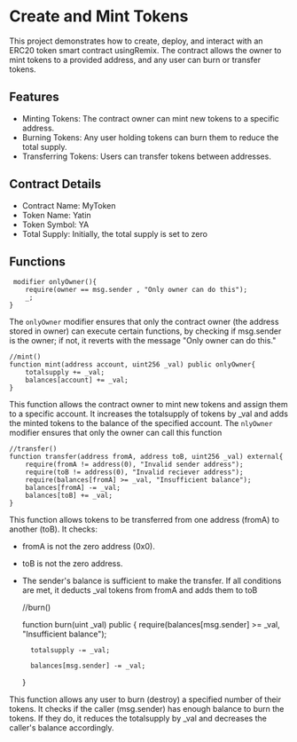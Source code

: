 
# Create and Mint Tokens


This project demonstrates how to create, deploy, and interact with an ERC20 token smart contract usingRemix. The contract allows the owner to mint tokens to a provided address, and any user can burn or transfer tokens.


## Features
* Minting Tokens: The contract owner can mint new tokens to a specific address.
* Burning Tokens: Any user holding tokens can burn them to reduce the total supply.
* Transferring Tokens: Users can transfer tokens between addresses.
## Contract Details
* Contract Name: MyToken
* Token Name: Yatin
* Token Symbol: YA
* Total Supply: Initially, the total supply is set to zero
## Functions

     modifier onlyOwner(){
        require(owner == msg.sender , "Only owner can do this");
        _;
    }
The `onlyOwner` modifier ensures that only the contract owner (the address stored in owner) can execute certain functions, by checking if msg.sender is the owner; if not, it reverts with the message "Only owner can do this."

    //mint()
    function mint(address account, uint256 _val) public onlyOwner{
        totalsupply += _val;
        balances[account] += _val;
    }

This function allows the contract owner to mint new tokens and assign them to a specific account. It increases the totalsupply of tokens by _val and adds the minted tokens to the balance of the specified account. The `nlyOwner` modifier ensures that only the owner can call this function
 

    //transfer()
    function transfer(address fromA, address toB, uint256 _val) external{
        require(fromA != address(0), "Invalid sender address");
        require(toB != address(0), "Invalid reciever address");
        require(balances[fromA] >= _val, "Insufficient balance");
        balances[fromA] -= _val;
        balances[toB] += _val;
    }

This function allows tokens to be transferred from one address (fromA) to another (toB).
It checks:
* fromA is not the zero address (0x0).
* toB is not the zero address.
* The sender's balance is sufficient to make the transfer.
If all conditions are met, it deducts _val tokens from fromA and adds them to toB

    //burn()

  
    function burn(uint _val) public {
        require(balances[msg.sender] >= _val, "Insufficient balance");
  
        totalsupply -= _val;
  
        balances[msg.sender] -= _val;
  
   }
   

This function allows any user to burn (destroy) a specified number of their tokens.
It checks if the caller (msg.sender) has enough balance to burn the tokens.
If they do, it reduces the totalsupply by _val and decreases the caller's balance accordingly.
